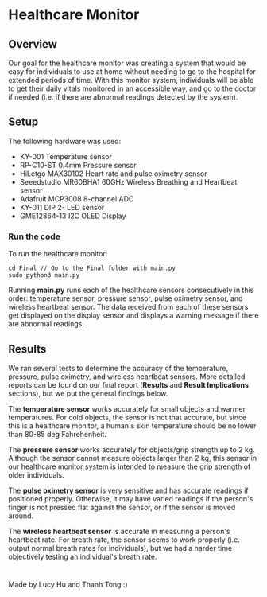 # Healthcare Monitor

## Overview
Our goal for the healthcare monitor was creating a system that would be easy for individuals to use at home without needing to go to the hospital for extended periods of time. With this monitor system, individuals will be able to get their daily vitals monitored in an accessible way, and go to the doctor if needed (i.e. if there are abnormal readings detected by the system).

## Setup
The following hardware was used:
- KY-001 Temperature sensor 
- RP-C10-ST 0.4mm Pressure sensor 
- HiLetgo MAX30102 Heart rate and pulse oximetry sensor 
- Seeedstudio MR60BHA1 60GHz Wireless Breathing and Heartbeat sensor 
- Adafruit MCP3008 8-channel ADC 
- KY-011 DIP 2- LED sensor 
- GME12864-13 I2C OLED Display 

### Run the code
To run the healthcare monitor:
```
cd Final // Go to the Final folder with main.py
sudo python3 main.py
```
Running **main.py** runs each of the healthcare sensors consecutively in this order: temperature sensor, pressure sensor, pulse oximetry sensor, and wireless heartbeat sensor. The data received from each of these sensors get displayed on the display sensor and displays a warning message if there are abnormal readings.

## Results

We ran several tests to determine the accuracy of the temperature, pressure, pulse oximetry, and wireless heartbeat sensors. More detailed reports can be found on our final report (**Results** and **Result Implications** sections), but we put the general findings below.

The **temperature sensor** works accurately for small objects and warmer temperatures. For cold objects, the sensor is not that accurate, but since this is a healthcare monitor, a human's skin temperature should be no lower than 80-85 deg Fahrehenheit.

The **pressure sensor** works accurately for objects/grip strength up to 2 kg. Although the sensor cannot measure objects larger than 2 kg, this sensor in our healthcare monitor system is intended to measure the grip strength of older individuals.

The **pulse oximetry sensor** is very sensitive and has accurate readings if positioned properly. Otherwise, it may have varied readings if the person's finger is not pressed flat against the sensor, or if the sensor is moved around.

The **wireless heartbeat sensor** is accurate in measuring a person's heartbeat rate. For breath rate, the sensor seems to work properly (i.e. output normal breath rates for individuals), but we had a harder time objectively testing an individual's breath rate.

#

Made by Lucy Hu and Thanh Tong :)